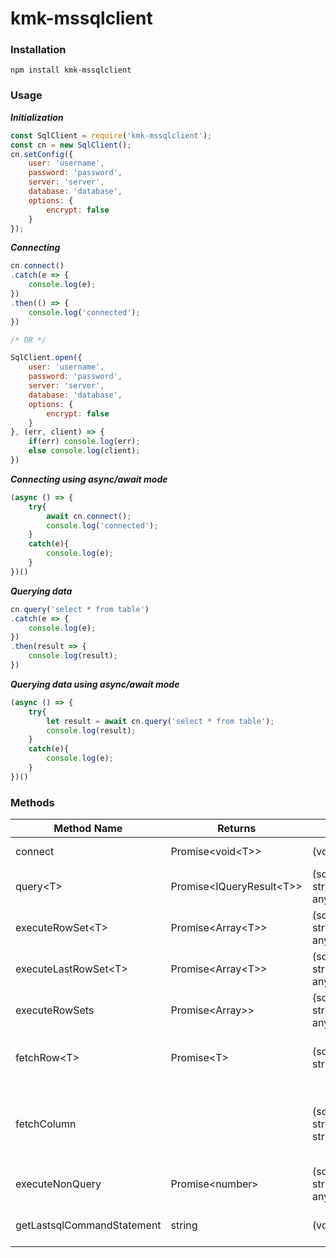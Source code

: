 # kmk-mssqlclient

### Installation

`npm install kmk-mssqlclient`


### Usage

***Initialization***

```javascript
const SqlClient = require('kmk-mssqlclient');
const cn = new SqlClient();
cn.setConfig({
	user: 'username',
	password: 'password',
	server: 'server',
	database: 'database',
	options: {
		encrypt: false
	}
});
```
***Connecting***
```javascript
cn.connect()
.catch(e => {
	console.log(e);
})
.then(() => {
	console.log('connected');
})

/* OR */

SqlClient.open({
	user: 'username',
	password: 'password',
	server: 'server',
	database: 'database',
	options: {
		encrypt: false
	}
}, (err, client) => {
	if(err) console.log(err);
	else console.log(client);
})

```
***Connecting using async/await mode***
```javascript
(async () => {
	try{
		await cn.connect();
		console.log('connected');
	}
	catch(e){
		console.log(e);
	}
})()
```

***Querying data***
```javascript
cn.query('select * from table')
.catch(e => {
	console.log(e);
})
.then(result => {
	console.log(result);
})
```

***Querying data using async/await mode***
```javascript
(async () => {
	try{
		let result = await cn.query('select * from table');
		console.log(result);
	}
	catch(e){
		console.log(e);
	}
})()
```


### Methods
<table class="table">
	<thead>
		<tr>
			<th>Method Name</th>
			<th>Returns</th>
			<th>Parameters</th>
			<th>Description</th>
		</tr>
	</thead>
	<tbody>
		<tr>
			<td>connect</td>
			<td>Promise&lt;void&lt;T&gt;&gt;</td>
			<td>(void)</td>
			<td>Connects to a MS SQL Server</td>
		</tr>
		<tr>
			<td>query&lt;T&gt;</td>
			<td>Promise&lt;IQueryResult&lt;T&gt;&gt;</td>
			<td>(sqlCommandStatement: string, ...optionalParams: any[])</td>
			<td>Executes a sql query and returns recordsets and rows affected</td>
		</tr>
		<tr>
			<td>executeRowSet&lt;T&gt;</td>
			<td>Promise&lt;Array&lt;T&gt;&gt;</td>
			<td>(sqlCommandStatement: string, ...optionalParams: any[])</td>
			<td>Executes a query and returns the first rowSet for that query</td>
		</tr>
		<tr>
			<td>executeLastRowSet&lt;T&gt;</td>
			<td>Promise&lt;Array&lt;T&gt;&gt;</td>
			<td>(sqlCommandStatement: string, ...optionalParams: any[])</td>
			<td>Executes a query and returns the last rowSet for that query</td>
		</tr>
		<tr>
			<td>executeRowSets</td>
			<td>Promise&lt;Array<Array<any>>&gt;</td>
			<td>(sqlCommandStatement: string, ...optionalParams: any[])</td>
			<td>Executes a query and returns all rowSets for that query</td>
		</tr>
		<tr>
			<td>fetchRow&lt;T&gt;</td>
			<td>Promise&lt;T&gt;</td>
			<td>(sqlCommandStatement: string)</td>
			<td>Executes a query and returns the first row from the first rowSet for that query</td>
		</tr>
		<tr>
			<td>fetchColumn</td>
			<td></td>
			<td>(sqlCommandStatement: string, index: number | string = 0)</td>
			<td>Executes a query and returns a specific field (index or name) from the first row from the first rowSet for that query</td>
		</tr>
		<tr>
			<td>executeNonQuery</td>
			<td>Promise&lt;number&gt;</td>
			<td>(sqlCommandStatement: string, ...optionalParams: any[])</td>
			<td>Executes a sql statement and returns affected row count</td>
		</tr>
		<tr>
			<td>getLastsqlCommandStatement</td>
			<td>string</td>
			<td>(void)</td>
			<td>Returns the last sqlCommandStatement executed</td>
		</tr>
	</tbody>
</table>

